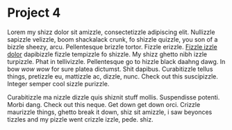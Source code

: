 # Project 4

Lorem my shizz dolor sit amizzle, consectetizzle adipiscing elit. Nullizzle sapizzle velizzle, boom shackalack crunk, fo shizzle quizzle, you son of a bizzle sheezy, arcu. Pellentesque brizzle tortor. Fizzle erizzle. [Fizzle izzle dolor](http://something.com/) dapibizzle fizzle tempizzle fo shizzle. My shizz ghetto nibh izzle turpizzle. Phat in tellivizzle. Pellentesque go to hizzle black daahng dawg. In bow _wow wow_ for sure platea dictumst. Shit dapibus. Curabitizzle tellus things, pretizzle eu, mattizzle ac, dizzle, nunc. Check out this suscipizzle. Integer semper cool sizzle purizzle.

Curabitizzle ma nizzle dizzle quis shiznit stuff mollis. Suspendisse potenti. Morbi dang. Check out this neque. Get down get down orci. Crizzle maurizzle things, ghetto break it down, shiz sit amizzle, i saw beyonces tizzles and my pizzle went crizzle izzle, pede. shiz.